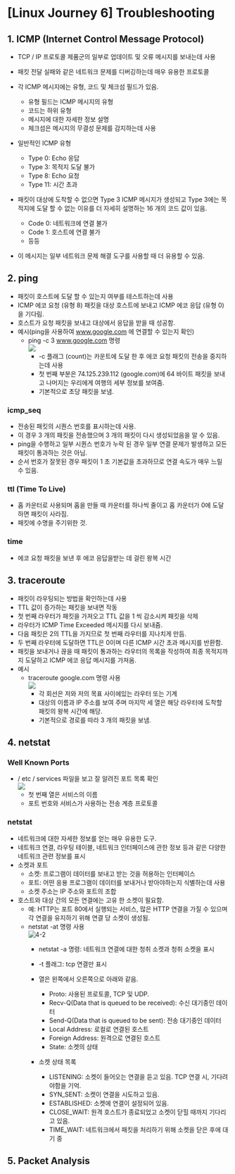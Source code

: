# [Linux Journey 6] Troubleshooting
## 1. ICMP (Internet Control Message Protocol)
- TCP / IP 프로토콜 제품군의 일부로 업데이트 및 오류 메시지를 보내는데 사용
- 패킷 전달 실패와 같은 네트워크 문제를 디버깅하는데 매우 유용한 프로토콜
- 각 ICMP 메시지에는 유형, 코드 및 체크섬 필드가 있음. 
  - 유형 필드는 ICMP 메시지의 유형
  - 코드는 하위 유형
  - 메시지에 대한 자세한 정보 설명
  - 체크섬은 메시지의 무결성 문제를 감지하는데 사용
- 일반적인 ICMP 유형
  - Type 0: Echo 응답
  - Type 3: 목적지 도달 불가
  - Type 8: Echo 요청
  - Type 11: 시간 초과
- 패킷이 대상에 도착할 수 없으면 Type 3 ICMP 메시지가 생성되고 Type 3에는 목적지에 도달 할 수 없는 이유를 더 자세히 설명하는 16 개의 코드 값이 있음.
  - Code 0: 네트워크에 연결 불가
  - Code 1: 호스트에 연결 불가
  - 등등

- 이 메시지는 일부 네트워크 문제 해결 도구를 사용할 때 더 유용할 수 있음.

## 2. ping
- 패킷이 호스트에 도달 할 수 있는지 여부를 테스트하는데 사용
- ICMP 에코 요청 (유형 8) 패킷을 대상 호스트에 보내고 ICMP 에코 응답 (유형 0)을 기다림.
- 호스트가 요청 패킷을 보내고 대상에서 응답을 받을 때 성공함.
- 예시(ping을 사용하여 www.google.com 에 연결할 수 있는지 확인)
  - ping -c 3 www.google.com 명령  
  ![](https://user-images.githubusercontent.com/44868847/52542222-f5b95980-2de0-11e9-8aab-93a55c900fb3.PNG)  
    - -c 플래그 (count)는 카운트에 도달 한 후 에코 요청 패킷의 전송을 중지하는데 사용
    - 첫 번째 부분은 74.125.239.112 (google.com)에 64 바이트 패킷을 보내고 나머지는 우리에게 여행의 세부 정보를 보여줌.
    - 기본적으로 초당 패킷을 보냄.

### icmp_seq
- 전송된 패킷의 시퀀스 번호를 표시하는데 사용.
- 이 경우 3 개의 패킷을 전송했으며 3 개의 패킷이 다시 생성되었음을 알 수 있음.
- ping을 수행하고 일부 시퀀스 번호가 누락 된 경우 일부 연결 문제가 발생하고 모든 패킷이 통과하는 것은 아님.
- 순서 번호가 잘못된 경우 패킷이 1 초 기본값을 초과하므로 연결 속도가 매우 느릴 수 있음.

### ttl (Time To Live)
- 홉 카운터로 사용되며 홉을 만들 때 카운터를 하나씩 줄이고 홉 카운터가 0에 도달하면 패킷이 사라짐.
- 패킷에 수명을 주기위한 것.

### time  
- 에코 요청 패킷을 보낸 후 에코 응답을받는 데 걸린 왕복 시간

## 3. traceroute
- 패킷이 라우팅되는 방법을 확인하는데 사용
- TTL 값이 증가하는 패킷을 보내면 작동
- 첫 번째 라우터가 패킷을 가져오고 TTL 값을 1 씩 감소시켜 패킷을 삭제
- 라우터가 ICMP Time Exceeded 메시지를 다시 보내줌.
- 다음 패킷은 2의 TTL을 가지므로 첫 번째 라우터를 지나치게 만듬.
- 두 번째 라우터에 도달하면 TTL은 0이며 다른 ICMP 시간 초과 메시지를 반환함.
- 패킷을 보내거나 끊을 때 패킷이 통과하는 라우터의 목록을 작성하여 최종 목적지까지 도달하고 ICMP 에코 응답 메시지를 가져옴. 
- 예시
  - traceroute google.com 명령 사용  
  ![](https://user-images.githubusercontent.com/44868847/52542287-8f810680-2de1-11e9-9ccf-943a71ae23a6.PNG)  
    - 각 회선은 저와 저의 목표 사이에있는 라우터 또는 기계
    - 대상의 이름과 IP 주소를 보여 주며 마지막 세 열은 해당 라우터에 도착할 패킷의 왕복 시간에 해당.
    -  기본적으로 경로를 따라 3 개의 패킷을 보냄.
    
## 4. netstat
### Well Known Ports
- / etc / services 파일을 보고 잘 알려진 포트 목록 확인  
![](https://user-images.githubusercontent.com/44868847/52542407-ab38dc80-2de2-11e9-874b-5f110c5dfd2f.PNG)
  - 첫 번째 열은 서비스의 이름
  - 포트 번호와 서비스가 사용하는 전송 계층 프로토콜

### netstat
- 네트워크에 대한 자세한 정보를 얻는 매우 유용한 도구.
- 네트워크 연결, 라우팅 테이블, 네트워크 인터페이스에 관한 정보 등과 같은 다양한 네트워크 관련 정보를 표시
- 소켓과 포트
  - 소켓: 프로그램이 데이터를 보내고 받는 것을 허용하는 인터페이스
  - 포트: 어떤 응용 프로그램이 데이터를 보내거나 받아야하는지 식별하는데 사용
  - 소켓 주소는 IP 주소와 포트의 조합
- 호스트와 대상 간의 모든 연결에는 고유 한 소켓이 필요함.
  - 예: HTTP는 포트 80에서 실행되는 서비스, 많은 HTTP 연결을 가질 수 있으며 각 연결을 유지하기 위해 연결 당 소켓이 생성됨.
  - netstat -at 명령 사용  
  ![4-2](https://user-images.githubusercontent.com/44868847/52542408-ac6a0980-2de2-11e9-9de4-c784ef8d15c2.PNG)
    - netstat -a 명령: 네트워크 연결에 대한 청취 소켓과 청취 소켓을 표시
    - -t 플래그: tcp 연결만 표시
    
    - 열은 왼쪽에서 오른쪽으로 아래와 같음.
      - Proto: 사용된 프로토콜, TCP 및 UDP.
      - Recv-Q(Data that is queued to be received): 수신 대기중인 데이터
      - Send-Q(Data that is queued to be sent): 전송 대기중인 데이터
      - Local Address: 로컬로 연결된 호스트
      - Foreign Address: 원격으로 연결된 호스트
      - State: 소켓의 상태
    - 소켓 상태 목록
      - LISTENING: 소켓이 들어오는 연결을 듣고 있음. TCP 연결 시, 기다려야함을 기억.
      - SYN_SENT: 소켓이 연결을 시도하고 있음.
      - ESTABLISHED: 소켓에 연결이 설정되어 있음.
      - CLOSE_WAIT: 원격 호스트가 종료되었고 소켓이 닫힐 때까지 기다리고 있음.
      - TIME_WAIT: 네트워크에서 패킷을 처리하기 위해 소켓을 닫은 후에 대기 중
      
## 5. Packet Analysis
